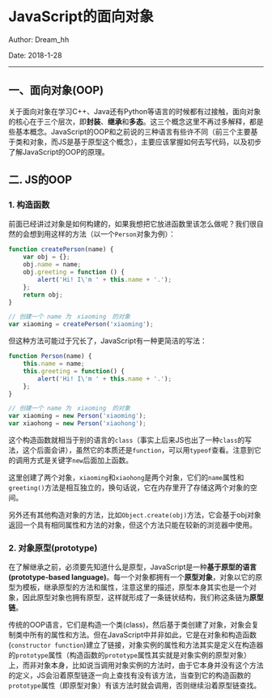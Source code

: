 # JavaScript的面向对象

Author: Dream_hh

Date: 2018-1-28

------

## 一、面向对象(OOP)

关于面向对象在学习C++、Java还有Python等语言的时候都有过接触，面向对象的核心在于三个层次，即**封装**、**继承**和**多态**。这三个概念这里不再过多解释，都是些基本概念。JavaScript的OOP和之前说的三种语言有些许不同（前三个主要基于类和对象，而JS是基于原型这个概念），主要应该掌握如何去写代码，以及初步了解JavaScript的OOP的原理。


## 二. JS的OOP

### 1. 构造函数

前面已经讲过对象是如何构建的，如果我想把它放进函数里该怎么做呢？我们很自然的会想到用这样的方法（以一个`Person`对象为例）：

```javascript
function createPerson(name) {
    var obj = {};
    obj.name = name;
    obj.greeting = function () {
        alert('Hi! I\'m ' + this.name + '.');
    };
    return obj;
}

// 创建一个 name 为　xiaoming　的对象
var xiaoming = createPerson('xiaoming');
```

但这种方法可能过于冗长了，JavaScript有一种更简洁的写法：

```javascript
function Person(name) {
    this.name = name;
    this.greeting = function() {
        alert('Hi! I\'m ' + this.name + '.');
    };
}

// 创建一个 name 为　xiaoming　的对象
var xiaoming = new Person('xiaoming');
var xiaohong = new Person('xiaohong');
```

这个构造函数就相当于别的语言的`class`（事实上后来JS也出了一种`class`的写法，这个后面会讲），虽然它的本质还是`function`，可以用`typeof`查看。注意到它的调用方式是关键字`new`后面加上函数。

这里创建了两个对象，`xiaoming`和`xiaohong`是两个对象，它们的`name`属性和`greeting()`方法是相互独立的，换句话说，它在内存里开了存储这两个对象的空间。

另外还有其他构造对象的方法，比如`Object.create(obj)`方法，它会基于obj对象返回一个具有相同属性和方法的对象，但这个方法只能在较新的浏览器中使用。

### 2. 对象原型(prototype)

在了解继承之前，必须要先知道什么是原型，JavaScript是一种**基于原型的语言(prototype-based language)**。每一个对象都拥有一个**原型对象**，对象以它的原型为模板，继承原型的方法和属性，注意这里的描述，原型本身其实也是一个对象，因此原型对象也拥有原型，这样就形成了一条链状结构，我们称这条链为**原型链**。

传统的OOP语言，它们是构造一个类(class)，然后基于类创建了对象，对象会复制类中所有的属性和方法。但在JavaScript中并非如此，它是在对象和构造函数(`constructor function`)建立了链接，对象实例的属性和方法其实是定义在构造器的`prototype`属性（构造函数的`prototype`属性其实就是对象实例的原型对象）上，而非对象本身，比如说当调用对象实例的方法时，由于它本身并没有这个方法的定义，JS会沿着原型链逐一向上查找有没有该方法，当查到它的构造函数的`prototype`属性（即原型对象）有该方法时就会调用，否则继续沿着原型链查找。
